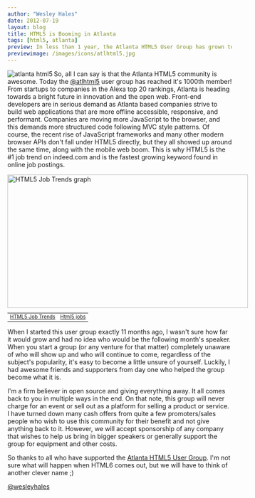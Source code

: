 ```yaml
---
author: "Wesley Hales"
date: 2012-07-19
layout: blog
title: HTML5 is Booming in Atlanta
tags: [html5, atlanta]
preview: In less than 1 year, the Atlanta HTML5 User Group has grown to 1000 members. Many folks use HTML5 as a marketing term, but in the dirty south (where the playas play), we use it to build a vibrant open source community.
previewimage: /images/icons/atlhtml5.jpg
---
```

<img src="/images/icons/atlhtml5.jpg" alt="atlanta html5" align="left" class="max-width-100 margin10">So, all I can say is that the Atlanta HTML5 community is awesome. Today the [@atlhtml5](http://twitter.com/atlhtml5) user group has reached it's 1000th member! From startups to companies in the Alexa top 20 rankings, Atlanta is heading towards a bright future in innovation and the open web. Front-end developers are in serious demand as Atlanta based companies strive to build web applications that are more offline accessible, responsive, and performant. Companies are moving more JavaScript to the browser, and this demands more structured code following MVC style patterns. Of course, the recent rise of JavaScript frameworks and many other modern browser APIs don't fall under HTML5 directly, but they all showed up around the same time, along with the mobile web boom. This is why HTML5 is the #1 job trend on indeed.com and is the fastest growing keyword found in online job postings.
<br/>
<div style="width:540px;margin: 0 auto">
<a href="http://www.indeed.com/jobtrends" title="HTML5 Job Trends">
<img width="540" height="300" src="http://www.indeed.com/trendgraph/jobgraph.png?q=HTML5" border="0" alt="HTML5 Job Trends graph">
</a>
<table width="100%" cellpadding="6" cellspacing="0" border="0" style="font-size:80%"><tr>
<td><a href="http://www.indeed.com/jobtrends">HTML5 Job Trends</a></td>
<td align="right"><a href="http://www.indeed.com/jobs?q=Html5">Html5 jobs</a></td>
</tr></table>
</div>

When I started this user group exactly 11 months ago, I wasn't sure how far it would grow and had no idea who would be the following month's speaker. When you start a group (or any venture for that matter) completely unaware of who will show up and who will continue to come, regardless of the subject's popularity, it's easy to become a little unsure of yourself. Luckily, I had awesome friends and supporters from day one who helped the group become what it is. 

I'm a firm believer in open source and giving everything away. It all comes back to you in multiple ways in the end. On that note, this group will never charge for an event or sell out as a platform for selling a product or service. I have turned down many cash offers from quite a few promoters/sales people who wish to use this community for their benefit and not give anything back to it. However, we will accept sponsorship of any company that wishes to help us bring in bigger speakers or generally support the group for equipment and other costs.

So thanks to all who have supported the [Atlanta HTML5 User Group](http://www.meetup.com/AtlantaHTML5/). I'm not sure what will happen when HTML6 comes out, but we will have to think of another clever name ;)

[@wesleyhales](http://twitter.com/wesleyhales)
<br/>
<br/>